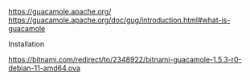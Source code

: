 https://guacamole.apache.org/
https://guacamole.apache.org/doc/gug/introduction.html#what-is-guacamole


Installation

https://bitnami.com/redirect/to/2348922/bitnami-guacamole-1.5.3-r0-debian-11-amd64.ova
